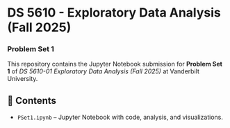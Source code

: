 # DS 5610 - Exploratory Data Analysis (Fall 2025)  
### Problem Set 1  

This repository contains the Jupyter Notebook submission for **Problem Set 1** of *DS 5610-01 Exploratory Data Analysis (Fall 2025)* at Vanderbilt University.  

## 📂 Contents  
- `PSet1.ipynb` – Jupyter Notebook with code, analysis, and visualizations.  
